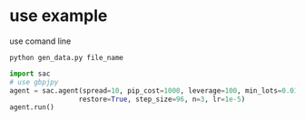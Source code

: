 # use example

use comand line
```
python gen_data.py file_name
```

```python
import sac
# use gbpjpy
agent = sac.agent(spread=10, pip_cost=1000, leverage=100, min_lots=0.01, assets=100000, available_assets_rate=0.4,
                 restore=True, step_size=96, n=3, lr=1e-5)
agent.run()
```
